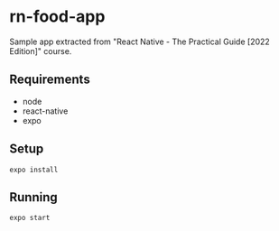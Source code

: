 # rn-food-app

Sample app extracted from "React Native - The Practical Guide [2022 Edition]" course.

## Requirements
- node
- react-native
- expo

## Setup

    expo install
    
## Running

    expo start
